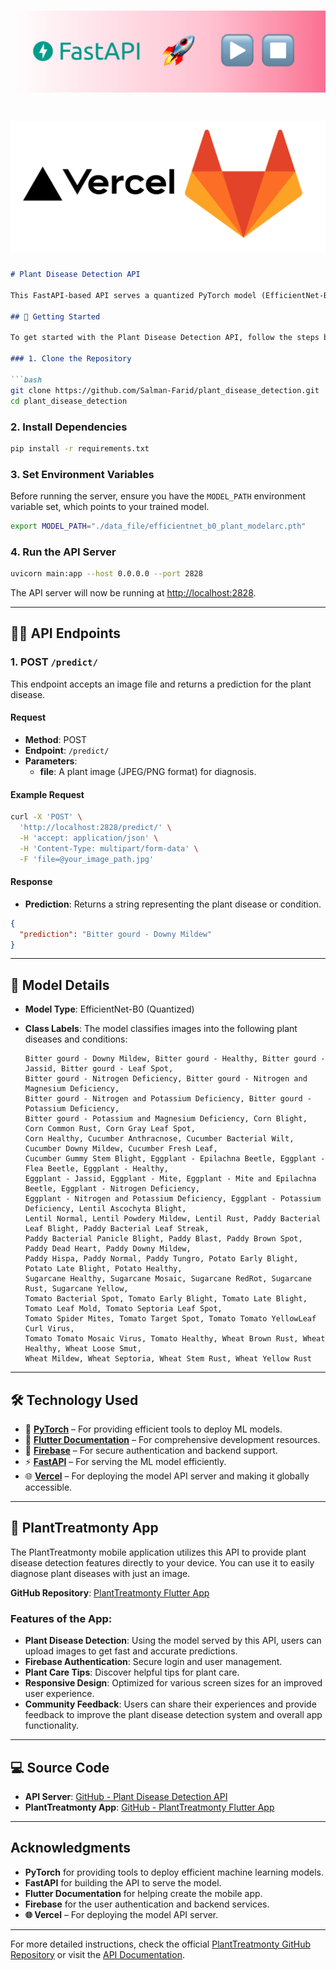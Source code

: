 # ![FastAPI Logo](https://github.com/Salman-Farid/plant_disease_detection/blob/main/fast_api.png)
# ![Vercel Logo](https://github.com/Salman-Farid/plant_disease_detection/blob/main/vercel.png)

```markdown
# Plant Disease Detection API

This FastAPI-based API serves a quantized PyTorch model (EfficientNet-B0) for plant disease detection. The model can classify images of plants into 66 different classes, helping users identify diseases and conditions in their plants.

## 🚀 Getting Started

To get started with the Plant Disease Detection API, follow the steps below to set up and run the server.

### 1. Clone the Repository

```bash
git clone https://github.com/Salman-Farid/plant_disease_detection.git
cd plant_disease_detection
```

### 2. Install Dependencies

```bash
pip install -r requirements.txt
```

### 3. Set Environment Variables

Before running the server, ensure you have the `MODEL_PATH` environment variable set, which points to your trained model.

```bash
export MODEL_PATH="./data_file/efficientnet_b0_plant_modelarc.pth"
```

### 4. Run the API Server

```bash
uvicorn main:app --host 0.0.0.0 --port 2828
```

The API server will now be running at [http://localhost:2828](http://localhost:2828).

---

## 🧑‍🔬 API Endpoints

### 1. **POST** `/predict/`

This endpoint accepts an image file and returns a prediction for the plant disease.

#### Request

- **Method**: POST
- **Endpoint**: `/predict/`
- **Parameters**: 
    - **file**: A plant image (JPEG/PNG format) for diagnosis.

#### Example Request

```bash
curl -X 'POST' \
  'http://localhost:2828/predict/' \
  -H 'accept: application/json' \
  -H 'Content-Type: multipart/form-data' \
  -F 'file=@your_image_path.jpg'
```

#### Response

- **Prediction**: Returns a string representing the plant disease or condition.

```json
{
  "prediction": "Bitter gourd - Downy Mildew"
}
```

---

## 📄 Model Details

- **Model Type**: EfficientNet-B0 (Quantized)
- **Class Labels**: The model classifies images into the following plant diseases and conditions:
  
  ```
  Bitter gourd - Downy Mildew, Bitter gourd - Healthy, Bitter gourd - Jassid, Bitter gourd - Leaf Spot,
  Bitter gourd - Nitrogen Deficiency, Bitter gourd - Nitrogen and Magnesium Deficiency,
  Bitter gourd - Nitrogen and Potassium Deficiency, Bitter gourd - Potassium Deficiency,
  Bitter gourd - Potassium and Magnesium Deficiency, Corn Blight, Corn Common Rust, Corn Gray Leaf Spot,
  Corn Healthy, Cucumber Anthracnose, Cucumber Bacterial Wilt, Cucumber Downy Mildew, Cucumber Fresh Leaf,
  Cucumber Gummy Stem Blight, Eggplant - Epilachna Beetle, Eggplant - Flea Beetle, Eggplant - Healthy,
  Eggplant - Jassid, Eggplant - Mite, Eggplant - Mite and Epilachna Beetle, Eggplant - Nitrogen Deficiency,
  Eggplant - Nitrogen and Potassium Deficiency, Eggplant - Potassium Deficiency, Lentil Ascochyta Blight,
  Lentil Normal, Lentil Powdery Mildew, Lentil Rust, Paddy Bacterial Leaf Blight, Paddy Bacterial Leaf Streak,
  Paddy Bacterial Panicle Blight, Paddy Blast, Paddy Brown Spot, Paddy Dead Heart, Paddy Downy Mildew,
  Paddy Hispa, Paddy Normal, Paddy Tungro, Potato Early Blight, Potato Late Blight, Potato Healthy,
  Sugarcane Healthy, Sugarcane Mosaic, Sugarcane RedRot, Sugarcane Rust, Sugarcane Yellow,
  Tomato Bacterial Spot, Tomato Early Blight, Tomato Late Blight, Tomato Leaf Mold, Tomato Septoria Leaf Spot,
  Tomato Spider Mites, Tomato Target Spot, Tomato Tomato YellowLeaf Curl Virus,
  Tomato Tomato Mosaic Virus, Tomato Healthy, Wheat Brown Rust, Wheat Healthy, Wheat Loose Smut,
  Wheat Mildew, Wheat Septoria, Wheat Stem Rust, Wheat Yellow Rust
  ```

---

## 🛠️ Technology Used

- 🚀 **[PyTorch](https://pytorch.org/)** – For providing efficient tools to deploy ML models.  
- 📖 **[Flutter Documentation](https://flutter.dev/docs)** – For comprehensive development resources.  
- 🔐 **[Firebase](https://firebase.google.com/)** – For secure authentication and backend support.  
- ⚡ **[FastAPI](https://fastapi.tiangolo.com/)** – For serving the ML model efficiently.  
- 🌐 **[Vercel](https://vercel.com/)** – For deploying the model API server and making it globally accessible.  

---

## 📱 PlantTreatmonty App

The PlantTreatmonty mobile application utilizes this API to provide plant disease detection features directly to your device. You can use it to easily diagnose plant diseases with just an image.

**GitHub Repository**: [PlantTreatmonty Flutter App](https://github.com/Salman-Farid/planty)

### Features of the App:
- **Plant Disease Detection**: Using the model served by this API, users can upload images to get fast and accurate predictions.
- **Firebase Authentication**: Secure login and user management.
- **Plant Care Tips**: Discover helpful tips for plant care.
- **Responsive Design**: Optimized for various screen sizes for an improved user experience.
- **Community Feedback**: Users can share their experiences and provide feedback to improve the plant disease detection system and overall app functionality.

---

## 💻 Source Code

- **API Server**: [GitHub - Plant Disease Detection API](https://github.com/Salman-Farid/plant_disease_detection)
- **PlantTreatmonty App**: [GitHub - PlantTreatmonty Flutter App](https://github.com/Salman-Farid/planty)

---

##  Acknowledgments

- **PyTorch** for providing tools to deploy efficient machine learning models.
- **FastAPI** for building the API to serve the model.
- **Flutter Documentation** for helping create the mobile app.
- **Firebase** for the user authentication and backend services.
- **🌐 Vercel** – For deploying the model API server.

---

For more detailed instructions, check the official [PlantTreatmonty GitHub Repository](https://github.com/Salman-Farid/planty) or visit the [API Documentation](https://plant-disease-detection-2-aa5x.onrender.com/docs#/default/predict_predict__post).
``` 
